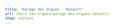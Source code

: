 ```yaml
---
title: "Garage des Orgues - Renault"
url: /bort-les-orgues/garage-des-orgues-renault/
shop: voiture
---
```

